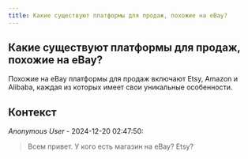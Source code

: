 ```yaml
---
title: Какие существуют платформы для продаж, похожие на eBay?
---
```


## Какие существуют платформы для продаж, похожие на eBay?

Похожие на eBay платформы для продаж включают Etsy, Amazon и Alibaba, каждая из которых имеет свои уникальные особенности.

## Контекст

_Anonymous User_ - 2024-12-20 02:47:50:

> Всем привет. У кого есть магазин на eBay? Etsy?
